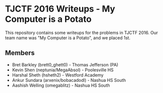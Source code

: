 # TJCTF 2016 Writeups - My Computer is a Potato
This repository contains some writeups for the problems in TJCTF 2016. Our team name was "My Computer is a Potato", and we placed 1st.



## Members
* Bret Barkley (brett0_ghett0) - Thomas Jefferson (PA)
* Kevin Shen (neptunia/MegaAbsol) - Poolesville HS
* Harshal Sheth (hsheth2) - Westford Academy
* Ankur Sundara (arxenix/bobacadodl) - Nashua HS South
* Aashish Welling (omegablitz) - Nashua HS South